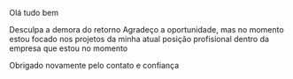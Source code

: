 Olá tudo bem 

Desculpa a demora do retorno Agradeço a oportunidade, mas no momento estou focado nos projetos da minha atual posição profisional dentro da empresa que estou no momento 

Obrigado novamente pelo contato e confiança